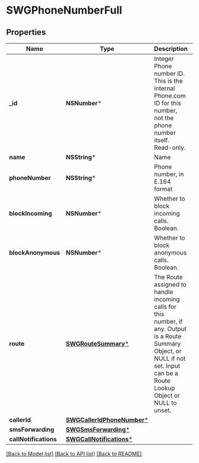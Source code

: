 # SWGPhoneNumberFull

## Properties
Name | Type | Description | Notes
------------ | ------------- | ------------- | -------------
**_id** | **NSNumber*** | Integer Phone number ID. This is the internal Phone.com ID for this number, not the phone number itself. Read-only. | [optional] 
**name** | **NSString*** | Name | [optional] 
**phoneNumber** | **NSString*** | Phone number, in E.164 format | [optional] 
**blockIncoming** | **NSNumber*** | Whether to block incoming calls. Boolean. | [optional] 
**blockAnonymous** | **NSNumber*** | Whether to block anonymous calls. Boolean. | [optional] 
**route** | [**SWGRouteSummary***](SWGRouteSummary.md) | The Route assigned to handle incoming calls for this number, if any. Output is a Route Summary Object, or NULL if not set. Input can be a Route Lookup Object or NULL to unset. | [optional] 
**callerId** | [**SWGCallerIdPhoneNumber***](SWGCallerIdPhoneNumber.md) |  | [optional] 
**smsForwarding** | [**SWGSmsForwarding***](SWGSmsForwarding.md) |  | [optional] 
**callNotifications** | [**SWGCallNotifications***](SWGCallNotifications.md) |  | [optional] 

[[Back to Model list]](../README.md#documentation-for-models) [[Back to API list]](../README.md#documentation-for-api-endpoints) [[Back to README]](../README.md)


